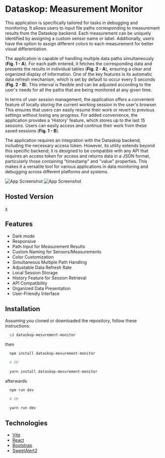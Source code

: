 # Dataskop: Measurement Monitor
This application is specifically tailored for tasks in debugging and monitoring. It allows users to input file paths corresponding to measurement results from the Dataskop backend. Each measurement can be uniquely identified by assigning a custom sensor name or label. Additionally, users have the option to assign different colors to each measurement for better visual differentiation.

The application is capable of handling multiple data paths simultaneously (**Fig. 1 - A**). For each path entered, it fetches the corresponding data and presents the results in individual tables (**Fig. 2 - A**), ensuring a clear and organized display of information. One of the key features is its automatic data refresh mechanism, which is set by default to occur every 5 seconds (**Fig. 2 - B**). This interval is flexible and can be adjusted according to the user's needs for all the paths that are being monitored at any given time.

In terms of user session management, the application offers a convenient feature of locally storing the current working session in the user's browser. This ensures that users can easily resume their work or revert to previous settings without losing any progress. For added convenience, the application provides a 'History' feature, which stores up to the last 15 sessions. Users can easily access and continue their work from these saved sessions (**Fig. 1 - B**).

The application requires an integration with the Dataskop backend, including the necessary access token. However, its utility extends beyond this specific backend; it is designed to be compatible with any API that requires an access token for access and returns data in a JSON format, particularly those containing "timestamp" and "value" properties. This makes it a versatile tool for various applications in data monitoring and debugging across different platforms and systems.

![App Screenshot](https://via.placeholder.com/468x300?text=App+Screenshot+Here)
![App Screenshot](https://via.placeholder.com/468x300?text=App+Screenshot+Here)

## Hosted Version
[x](x)

## Features

- Dark mode
- Responsive
- Path Input for Measurement Results
- Custom Naming for Sensors/Measurements
- Color Customization
- Simultaneous Multiple Path Handling
- Adjustable Data Refresh Rate
- Local Session Storage
- History Feature for Session Retrieval
- API Compatibility
- Organized Data Presentation
- User-Friendly Interface




## Installation

Assuming you cloned or downloaded the repository, follow these instructions:

```bash
  cd dataskop-mesurement-monitor
```
then

```bash
  npm install dataskop-mesurement-monitor

  # OR
  
  yarn install dataskop-mesurement-monitor
```
afterwards
```bash
  npm run dev

  # OR

  yarn run dev
 ```

    
## Technologies

 - [Vite](https://vitejs.dev/)
 - [React](https://react.dev/)
 - [Bootstrap](https://getbootstrap.com/)
 - [SweetAlert2](https://sweetalert2.github.io/)

